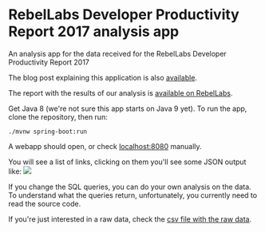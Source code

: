 # RebelLabs Developer Productivity Report 2017 analysis app
An analysis app for the data received for the RebelLabs Developer Productivity Report 2017

The blog post explaining this application is also [available](https://zeroturnaround.com/rebellabs/rebellabs-developer-productivity-report-2017-raw-data).

The report with the results of our analysis is [available on RebelLabs](https://zeroturnaround.com/rebellabs/developer-productivity-report-2017-why-do-you-use-java-tools-you-use).


Get Java 8 (we're not sure this app starts on Java 9 yet).
To run the app, clone the repository, then run:
```
./mvnw spring-boot:run
```

A webapp should open, or check [localhost:8080](http://localhost:8080) manually. 

You will see a list of links, clicking on them you'll see some JSON output like:
![](https://user-images.githubusercontent.com/426039/30813593-80ea6588-a216-11e7-846e-e86c31da150d.png)

If you change the SQL queries, you can do your own analysis on the data. To understand what the queries return, unfortunately, you currently need to read the source code. 

If you're just interested in a raw data, check the [csv file with the raw data](https://raw.githubusercontent.com/shelajev/rebellabs-report-2017-analysis-app/master/src/main/resources/rebellabs-survey-2017-results-20170711-clean.csv).

